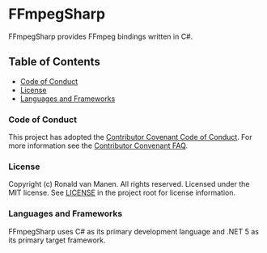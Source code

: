 # FFmpegSharp

FFmpegSharp provides FFmpeg bindings written in C#.

## Table of Contents

* [Code of Conduct](#code-of-conduct)
* [License](#license)
* [Languages and Frameworks](#languages-and-frameworks)

### Code of Conduct

This project has adopted the [Contributor Covenant Code of Conduct](https://www.contributor-covenant.org/version/2/0/code_of_conduct/). For more information see the [Contributor Convenant FAQ](https://www.contributor-covenant.org/faq/).

### License

Copyright (c) Ronald van Manen. All rights reserved.
Licensed under the MIT license.
See [LICENSE](LICENSE) in the project root for license information.

### Languages and Frameworks

FFmpegSharp uses C# as its primary development language and .NET 5 as its primary target framework.
